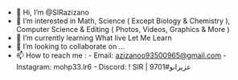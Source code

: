 - 👋 Hi, I’m @SIRazizano
- 👀 I’m interested in Math, Science ( Except Biology & Chemistry ), Computer Science & Editing ( Photos, Videos, Graphics & More )
- 🌱 I’m currently learning What live Let Me Learn
- 💞️ I’m looking to collaborate on ...
- 📫 How to reach me : 
      - Email: azizanoo93500965@gmail.com
      - Instagram: mohp33.lr6
      - Discord: ! SIR | عزيزانو#9701

<!---
SIRazizano/SIRazizano is a ✨ special ✨ repository because its `README.md` (this file) appears on your GitHub profile.
You can click the Preview link to take a look at your changes.
--->
